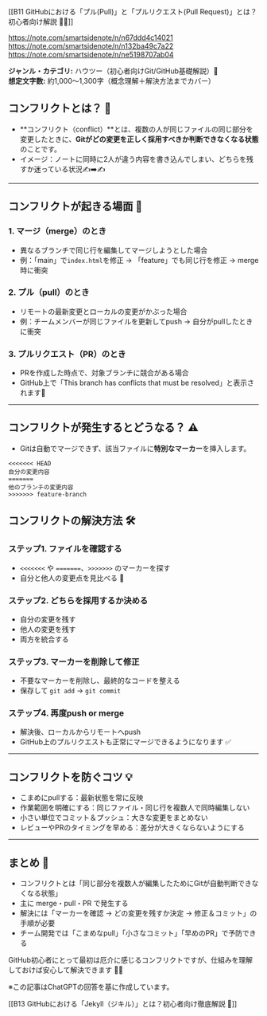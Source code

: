 
[[B11 GitHubにおける「プル(Pull)」と「プルリクエスト(Pull Request)」とは？初心者向け解説 🔄📝]]

https://note.com/smartsidenote/n/n67ddd4c14021
https://note.com/smartsidenote/n/n132ba49c7a22
https://note.com/smartsidenote/n/ne5198707ab04


**ジャンル・カテゴリ:** ハウツー（初心者向けGit/GitHub基礎解説）🔰  
**想定文字数:** 約1,000〜1,300字（概念理解＋解決方法までカバー）

## コンフリクトとは？ 🤔
- **コンフリクト（conflict）**とは、複数の人が同じファイルの同じ部分を変更したときに、**Gitがどの変更を正しく採用すべきか判断できなくなる状態**のことです。  
- イメージ：ノートに同時に2人が違う内容を書き込んでしまい、どちらを残すか迷っている状況✍️➡️✍️  

---

## コンフリクトが起きる場面 🛑
### 1. マージ（merge）のとき
- 異なるブランチで同じ行を編集してマージしようとした場合  
- 例：「main」で`index.html`を修正 → 「feature」でも同じ行を修正 → merge時に衝突  

### 2. プル（pull）のとき
- リモートの最新変更とローカルの変更がかぶった場合  
- 例：チームメンバーが同じファイルを更新してpush → 自分がpullしたときに衝突  

### 3. プルリクエスト（PR）のとき
- PRを作成した時点で、対象ブランチに競合がある場合  
- GitHub上で「This branch has conflicts that must be resolved」と表示されます🚨  

---

## コンフリクトが発生するとどうなる？ ⚠️
- Gitは自動でマージできず、該当ファイルに**特別なマーカー**を挿入します。  
```plaintext
<<<<<<< HEAD
自分の変更内容
=======
他のブランチの変更内容
>>>>>>> feature-branch
```

## コンフリクトの解決方法 🛠️

### ステップ1. ファイルを確認する
- `<<<<<<<` や `=======`、`>>>>>>>` のマーカーを探す  
- 自分と他人の変更点を見比べる 👀

### ステップ2. どちらを採用するか決める
- 自分の変更を残す  
- 他人の変更を残す  
- 両方を統合する

### ステップ3. マーカーを削除して修正
- 不要なマーカーを削除し、最終的なコードを整える  
- 保存して `git add` → `git commit`

### ステップ4. 再度push or merge
- 解決後、ローカルからリモートへpush  
- GitHub上のプルリクエストも正常にマージできるようになります ✅

---

## コンフリクトを防ぐコツ 💡
- こまめにpullする：最新状態を常に反映  
- 作業範囲を明確にする：同じファイル・同じ行を複数人で同時編集しない  
- 小さい単位でコミット＆プッシュ：大きな変更をまとめない  
- レビューやPRのタイミングを早める：差分が大きくならないようにする

---

## まとめ 🎯
- コンフリクトとは「同じ部分を複数人が編集したためにGitが自動判断できなくなる状態」  
- 主に merge・pull・PR で発生する  
- 解決には「マーカーを確認 → どの変更を残すか決定 → 修正＆コミット」の手順が必要  
- チーム開発では「こまめなpull」「小さなコミット」「早めのPR」で予防できる  

GitHub初心者にとって最初は厄介に感じるコンフリクトですが、仕組みを理解しておけば安心して解決できます 💪✨  

※この記事はChatGPTの回答を基に作成しています。


[[B13 GitHubにおける「Jekyll（ジキル）」とは？初心者向け徹底解説 🚀]]
